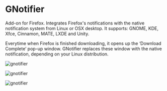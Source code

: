 GNotifier
=========

Add-on for Firefox. Integrates Firefox's notifications with the native 
notification system from Linux or OSX desktop. It supports: GNOME, KDE, Xfce, 
Cinnamon, MATE, LXDE and Unity.

Everytime when Firefox is finished downloading, it opens up the 
‘Download Complete’ pop-up window. GNotifier replaces these window 
with the native notification, depending on your Linux distribution. 

![gnotifier](https://raw.github.com/mkiol/GNotifier/master/screenshot3.png)

![gnotifier](https://raw.github.com/mkiol/GNotifier/master/screenshot4.png)

![gnotifier](https://raw.github.com/mkiol/GNotifier/master/screenshot5.png)
